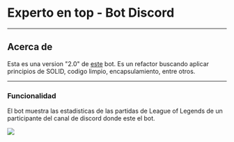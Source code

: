 # Experto en top - Bot Discord

--- 

## Acerca de

Esta es una version "2.0" de [este](https://github.com/JuanDiDonato/experto_en_top_bot_torneos) bot.
Es un refactor buscando aplicar principios de SOLID, codigo limpio, encapsulamiento, entre otros.

---

### Funcionalidad

El bot muestra las estadisticas de las partidas de League of Legends de un participante del canal de discord
donde este el bot.

![](https://github.com/JuanDiDonato/experto_en_top2.0/embed.png) 
